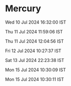 # Mercury

Wed 10 Jul 2024 16:32:00 IST

Thu 11 Jul 2024 11:59:06 IST

Thu 11 Jul 2024 12:04:56 IST

Fri 12 Jul 2024 10:27:37 IST

Sat 13 Jul 2024 22:23:38 IST

Mon 15 Jul 2024 10:30:09 IST

Mon 15 Jul 2024 10:30:11 IST
